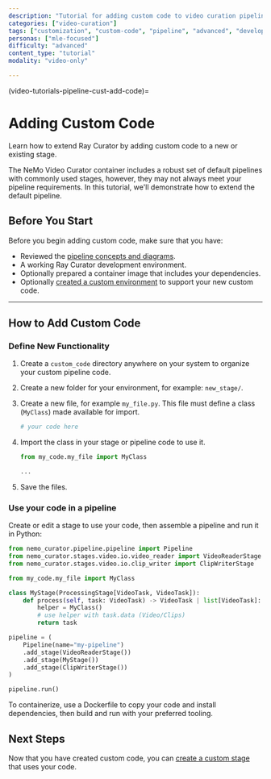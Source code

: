 ```yaml
---
description: "Tutorial for adding custom code to video curation pipelines for specialized processing requirements"
categories: ["video-curation"]
tags: ["customization", "custom-code", "pipeline", "advanced", "development"]
personas: ["mle-focused"]
difficulty: "advanced"
content_type: "tutorial"
modality: "video-only"

---
```


(video-tutorials-pipeline-cust-add-code)=
# Adding Custom Code

Learn how to extend Ray Curator by adding custom code to a new or existing stage.

The NeMo Video Curator container includes a robust set of default pipelines with commonly used stages, however, they may not always meet your pipeline requirements. In this tutorial, we'll demonstrate how to extend the default pipeline.

## Before You Start

Before you begin adding custom code, make sure that you have:

* Reviewed the [pipeline concepts and diagrams](about-concepts-video).  
* A working Ray Curator development environment.  
* Optionally prepared a container image that includes your dependencies.  
* Optionally [created a custom environment](video-tutorials-pipeline-cust-env) to support your new custom code.

---

## How to Add Custom Code

### Define New Functionality

1. Create a `custom_code` directory anywhere on your system to organize your custom pipeline code.  
2. Create a new folder for your environment, for example: `new_stage/`.
3. Create a new file, for example `my_file.py`. This file must define a class (`MyClass`) made available for import.

   ```py
   # your code here
   ```

4. Import the class in your stage or pipeline code to use it.

   ```py
   from my_code.my_file import MyClass

   ...
   ```

5. Save the files.

### Use your code in a pipeline

Create or edit a stage to use your code, then assemble a pipeline and run it in Python:

```py
from nemo_curator.pipeline.pipeline import Pipeline
from nemo_curator.stages.video.io.video_reader import VideoReaderStage
from nemo_curator.stages.video.io.clip_writer import ClipWriterStage

from my_code.my_file import MyClass

class MyStage(ProcessingStage[VideoTask, VideoTask]):
    def process(self, task: VideoTask) -> VideoTask | list[VideoTask]:
        helper = MyClass()
        # use helper with task.data (Video/Clips)
        return task

pipeline = (
    Pipeline(name="my-pipeline")
    .add_stage(VideoReaderStage())
    .add_stage(MyStage())
    .add_stage(ClipWriterStage())
)

pipeline.run()
```

To containerize, use a Dockerfile to copy your code and install dependencies, then build and run with your preferred tooling.

## Next Steps

Now that you have created custom code, you can [create a custom stage](video-tutorials-pipeline-cust-add-stage) that uses your code.

